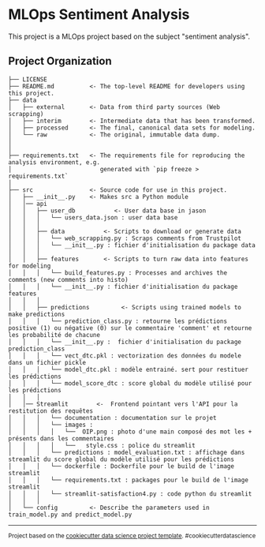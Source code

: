 MLOps Sentiment Analysis
==============================

This project is a MLOps project based on the subject "sentiment analysis". 

Project Organization
------------

    ├── LICENSE
    ├── README.md          <- The top-level README for developers using this project.
    ├── data
    │   ├── external       <- Data from third party sources (Web scrapping)
    │   ├── interim        <- Intermediate data that has been transformed.
    │   ├── processed      <- The final, canonical data sets for modeling.
    │   └── raw            <- The original, immutable data dump.
    │
    │
    ├── requirements.txt   <- The requirements file for reproducing the analysis environment, e.g.
    │                         generated with `pip freeze > requirements.txt`
    │
    ├── src                <- Source code for use in this project.
    │   ├── __init__.py    <- Makes src a Python module
    │   │── api
    │   │   ├── user_db           <- User data base in jason
    │   │   │   └── users_data.json : user data base  
    │   │   │
    │   │   ├── data           <- Scripts to download or generate data
    │   │   │   └── web_scrapping.py : Scraps comments from Trustpilot
    │   │   │   └── __init__.py : fichier d'initialisation du package data
    │   │   │
    │   │   ├── features       <- Scripts to turn raw data into features for modeling
    │   │   │   └── build_features.py : Processes and archives the comments (new comments into histo)
    │   │   │   └── __init__.py : fichier d'initialisation du package features
    │   │   │
    │   │   ├── predictions         <- Scripts using trained models to make predictions
    │   │   │   └── prediction_class.py : retourne les prédictions positive (1) ou négative (0) sur le commentaire 'comment' et retourne les probabilité de chacune
    │   │   │   └── __init__.py :  fichier d'initialisation du package prediction_class
    │   │   │   └── vect_dtc.pkl : vectorization des données du modele dans un fichier pickle
    │   │   │   └── model_dtc.pkl : modèle entrainé. sert pour restituer les prédictions
    │   │   │   └── model_score_dtc : score global du modèle utilisé pour les prédictions
    │   │   │
    │   │── Streamlit        <-  Frontend pointant vers l'API pour la restitution des requêtes
    │   │   │   └── documentation : documentation sur le projet
    │   │   │   └── images :
    │   │   │   │   └──  OIP.png : photo d'une main composé des mot les + présents dans les commentaires  
    │   │   │   │   └──   style.css : police du streamlit
    │   │   │   └── predictions : model_evaluation.txt : affichage dans streamlit du score global du modèle utilisé pour les prédictions
    │   │   │   └── dockerfile : Dockerfile pour le build de l'image streamlit
    │   │   │   └── requirements.txt : packages pour le build de l'image streamlit
    │   │   │   └── streamlit-satisfaction4.py : code python du streamlit
    │   │   │   
    │   └── config         <- Describe the parameters used in train_model.py and predict_model.py

--------

<p><small>Project based on the <a target="_blank" href="https://drivendata.github.io/cookiecutter-data-science/">cookiecutter data science project template</a>. #cookiecutterdatascience</small></p>
